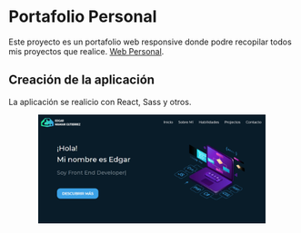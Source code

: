 # Portafolio Personal

Este proyecto es un portafolio web responsive donde podre recopilar todos mis proyectos que realice. [Web Personal](https://darkedg.github.io/portafolio-web/).

## Creación de la aplicación

La aplicación se realicio con React, Sass y otros.

<div align="center">
<img width="400px" src="https://raw.githubusercontent.com/darkedg/portafolio-web/main/src/assets/img/png/img3.png" />
</div>